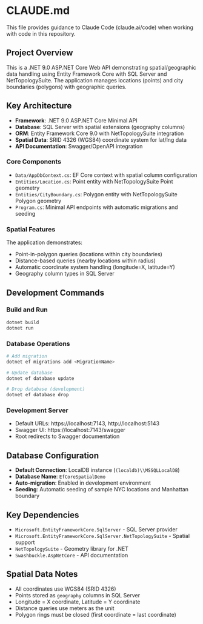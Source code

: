 # CLAUDE.md

This file provides guidance to Claude Code (claude.ai/code) when working with code in this repository.

## Project Overview

This is a .NET 9.0 ASP.NET Core Web API demonstrating spatial/geographic data handling using Entity Framework Core with SQL Server and NetTopologySuite. The application manages locations (points) and city boundaries (polygons) with geographic queries.

## Key Architecture

- **Framework**: .NET 9.0 ASP.NET Core Minimal API
- **Database**: SQL Server with spatial extensions (geography columns)
- **ORM**: Entity Framework Core 9.0 with NetTopologySuite integration
- **Spatial Data**: SRID 4326 (WGS84) coordinate system for lat/lng data
- **API Documentation**: Swagger/OpenAPI integration

### Core Components

- `Data/AppDbContext.cs`: EF Core context with spatial column configuration
- `Entities/Location.cs`: Point entity with NetTopologySuite Point geometry
- `Entities/CityBoundary.cs`: Polygon entity with NetTopologySuite Polygon geometry
- `Program.cs`: Minimal API endpoints with automatic migrations and seeding

### Spatial Features

The application demonstrates:
- Point-in-polygon queries (locations within city boundaries)
- Distance-based queries (nearby locations within radius)
- Automatic coordinate system handling (longitude=X, latitude=Y)
- Geography column types in SQL Server

## Development Commands

### Build and Run
```bash
dotnet build
dotnet run
```

### Database Operations
```bash
# Add migration
dotnet ef migrations add <MigrationName>

# Update database
dotnet ef database update

# Drop database (development)
dotnet ef database drop
```

### Development Server
- Default URLs: https://localhost:7143, http://localhost:5143
- Swagger UI: https://localhost:7143/swagger
- Root redirects to Swagger documentation

## Database Configuration

- **Default Connection**: LocalDB instance (`(localdb)\\MSSQLLocalDB`)
- **Database Name**: `EfCoreSpatialDemo`
- **Auto-migration**: Enabled in development environment
- **Seeding**: Automatic seeding of sample NYC locations and Manhattan boundary

## Key Dependencies

- `Microsoft.EntityFrameworkCore.SqlServer` - SQL Server provider
- `Microsoft.EntityFrameworkCore.SqlServer.NetTopologySuite` - Spatial support
- `NetTopologySuite` - Geometry library for .NET
- `Swashbuckle.AspNetCore` - API documentation

## Spatial Data Notes

- All coordinates use WGS84 (SRID 4326)
- Points stored as `geography` columns in SQL Server
- Longitude = X coordinate, Latitude = Y coordinate
- Distance queries use meters as the unit
- Polygon rings must be closed (first coordinate = last coordinate)